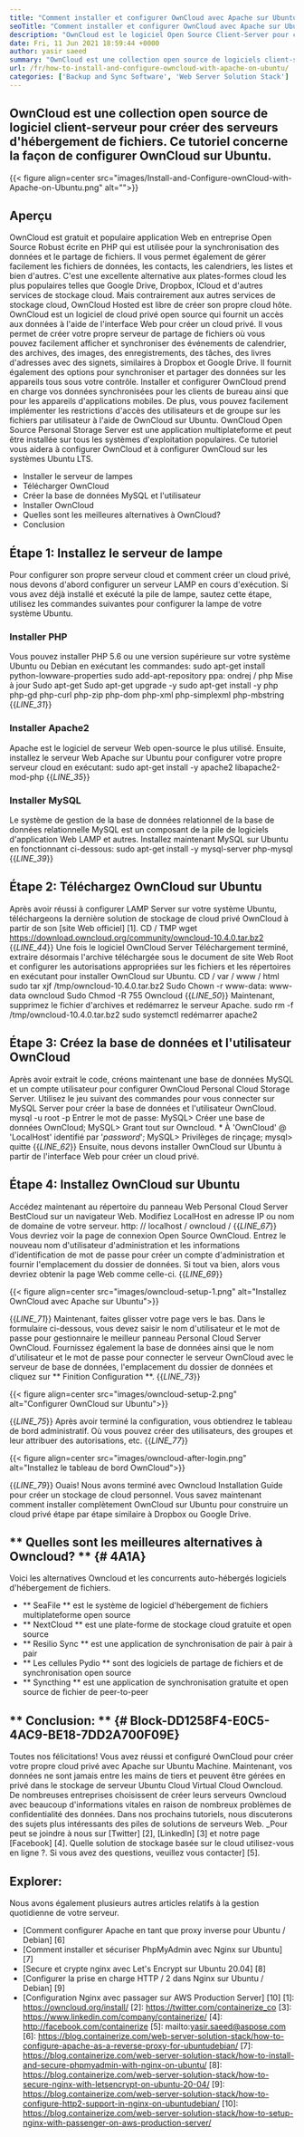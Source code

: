 ```yaml
---
title: "Comment installer et configurer OwnCloud avec Apache sur Ubuntu" 
seoTitle: "Comment installer et configurer OwnCloud avec Apache sur Ubuntu" 
description: "OwnCloud est le logiciel Open Source Client-Server pour créer des services d'hébergement de fichiers. Dans ce tutoriel, nous apprendrons à installer et à configurer OwnCloud sur Ubuntu" 
date: Fri, 11 Jun 2021 18:59:44 +0000
author: yasir saeed
summary: "OwnCloud est une collection open source de logiciels client-serveur pour créer des serveurs d'hébergement de fichiers. Ce tutoriel concerne la façon de configurer OwnCloud sur Ubuntu." 
url: /fr/how-to-install-and-configure-owncloud-with-apache-on-ubuntu/
categories: ['Backup and Sync Software', 'Web Server Solution Stack']
---
```


## OwnCloud est une collection open source de logiciel client-serveur pour créer des serveurs d'hébergement de fichiers. Ce tutoriel concerne la façon de configurer OwnCloud sur Ubuntu.

{{< figure align=center src="images/Install-and-Configure-ownCloud-with-Apache-on-Ubuntu.png" alt="">}}


## **Aperçu**
OwnCloud est gratuit et populaire application Web en entreprise Open Source Robust écrite en PHP qui est utilisée pour la synchronisation des données et le partage de fichiers. Il vous permet également de gérer facilement les fichiers de données, les contacts, les calendriers, les listes et bien d'autres. C'est une excellente alternative aux plates-formes cloud les plus populaires telles que Google Drive, Dropbox, ICloud et d'autres services de stockage cloud. Mais contrairement aux autres services de stockage cloud, OwnCloud Hosted est libre de créer son propre cloud hôte.
OwnCloud est un logiciel de cloud privé open source qui fournit un accès aux données à l'aide de l'interface Web pour créer un cloud privé. Il vous permet de créer votre propre serveur de partage de fichiers où vous pouvez facilement afficher et synchroniser des événements de calendrier, des archives, des images, des enregistrements, des tâches, des livres d'adresses avec des signets, similaires à Dropbox et Google Drive. Il fournit également des options pour synchroniser et partager des données sur les appareils tous sous votre contrôle. Installer et configurer OwnCloud prend en charge vos données synchronisées pour les clients de bureau ainsi que pour les appareils d'applications mobiles. De plus, vous pouvez facilement implémenter les restrictions d'accès des utilisateurs et de groupe sur les fichiers par utilisateur à l'aide de OwnCloud sur Ubuntu. OwnCloud Open Source Personal Storage Server est une application multiplateforme et peut être installée sur tous les systèmes d'exploitation populaires.
Ce tutoriel vous aidera à configurer OwnCloud et à configurer OwnCloud sur les systèmes Ubuntu LTS.
  * Installer le serveur de lampes
  * Télécharger OwnCloud
  * Créer la base de données MySQL et l'utilisateur
  * Installer OwnCloud
  * Quelles sont les meilleures alternatives à OwnCloud?
  * Conclusion

## Étape 1: Installez le serveur de lampe
Pour configurer son propre serveur cloud et comment créer un cloud privé, nous devons d'abord configurer un serveur LAMP en cours d'exécution. Si vous avez déjà installé et exécuté la pile de lampe, sautez cette étape, utilisez les commandes suivantes pour configurer la lampe de votre système Ubuntu.

### Installer PHP
Vous pouvez installer PHP 5.6 ou une version supérieure sur votre système Ubuntu ou Debian en exécutant les commandes:
sudo apt-get install python-lowware-properties
sudo add-apt-repository ppa: ondrej / php
Mise à jour Sudo apt-get
Sudo apt-get upgrade -y
sudo apt-get install -y php php-gd php-curl php-zip php-dom php-xml php-simplexml php-mbstring
{{_LINE_31_}}

### Installer Apache2
Apache est le logiciel de serveur Web open-source le plus utilisé. Ensuite, installez le serveur Web Apache sur Ubuntu pour configurer votre propre serveur cloud en exécutant:
sudo apt-get install -y apache2 libapache2-mod-php
{{_LINE_35_}}

### Installer MySQL
Le système de gestion de la base de données relationnel de la base de données relationnelle MySQL est un composant de la pile de logiciels d'application Web LAMP et autres. Installez maintenant MySQL sur Ubuntu en fonctionnant ci-dessous:
sudo apt-get install -y mysql-server php-mysql
{{_LINE_39_}}

## Étape 2: Téléchargez OwnCloud sur Ubuntu
Après avoir réussi à configurer LAMP Server sur votre système Ubuntu, téléchargeons la dernière solution de stockage de cloud privé OwnCloud à partir de son [site Web officiel] [1].
CD / TMP
wget https://download.owncloud.org/community/owncloud-10.4.0.tar.bz2
{{_LINE_44_}}
Une fois le logiciel OwnCloud Server Téléchargement terminé, extraire désormais l'archive téléchargée sous le document de site Web Root et configurer les autorisations appropriées sur les fichiers et les répertoires en exécutant pour installer OwnCloud sur Ubuntu.
CD / var / www / html
sudo tar xjf /tmp/owncloud-10.4.0.tar.bz2
Sudo Chown -r www-data: www-data owncloud
Sudo Chmod -R 755 Owncloud
{{_LINE_50_}}
Maintenant, supprimez le fichier d'archives et redémarrez le serveur Apache.
sudo rm -f /tmp/owncloud-10.4.0.tar.bz2
sudo systemctl redémarrer apache2

## Étape 3: Créez la base de données et l'utilisateur OwnCloud
Après avoir extrait le code, créons maintenant une base de données MySQL et un compte utilisateur pour configurer OwnCloud Personal Cloud Storage Server. Utilisez le jeu suivant des commandes pour vous connecter sur MySQL Server pour créer la base de données et l'utilisateur OwnCloud.
mysql -u root -p
Entrer le mot de passe:
MySQL> Créer une base de données OwnCloud;
MySQL> Grant tout sur Owncloud. * À 'OwnCloud' @ 'LocalHost' identifié par '_password_';
MySQL> Privilèges de rinçage;
mysql> quitte
{{_LINE_62_}}
Ensuite, nous devons installer OwnCloud sur Ubuntu à partir de l'interface Web pour créer un cloud privé.

## Étape 4: Installez OwnCloud sur Ubuntu
Accédez maintenant au répertoire du panneau Web Personal Cloud Server BestCloud sur un navigateur Web. Modifiez LocalHost en adresse IP ou nom de domaine de votre serveur.
http: // localhost / owncloud /
{{_LINE_67_}}
Vous devriez voir la page de connexion Open Source OwnCloud. Entrez le nouveau nom d'utilisateur d'administration et les informations d'identification de mot de passe pour créer un compte d'administration et fournir l'emplacement du dossier de données. Si tout va bien, alors vous devriez obtenir la page Web comme celle-ci.
{{_LINE_69_}}

{{< figure align=center src="images/owncloud-setup-1.png" alt="Installez OwnCloud avec Apache sur Ubuntu">}}

{{_LINE_71_}}
Maintenant, faites glisser votre page vers le bas. Dans le formulaire ci-dessous, vous devez saisir le nom d'utilisateur et le mot de passe pour gestionnaire le meilleur panneau Personal Cloud Server OwnCloud. Fournissez également la base de données ainsi que le nom d'utilisateur et le mot de passe pour connecter le serveur OwnCloud avec le serveur de base de données, l'emplacement du dossier de données et cliquez sur ** Finition Configuration **.
{{_LINE_73_}}

{{< figure align=center src="images/owncloud-setup-2.png" alt="Configurer OwnCloud sur Ubuntu">}}

{{_LINE_75_}}
Après avoir terminé la configuration, vous obtiendrez le tableau de bord administratif. Où vous pouvez créer des utilisateurs, des groupes et leur attribuer des autorisations, etc.
{{_LINE_77_}}

{{< figure align=center src="images/owncloud-after-login.png" alt="Installez le tableau de bord OwnCloud">}}

{{_LINE_79_}}
Ouais! Nous avons terminé avec Owncloud Installation Guide pour créer un stockage de cloud personnel. Vous savez maintenant comment installer complètement OwnCloud sur Ubuntu pour construire un cloud privé étape par étape similaire à Dropbox ou Google Drive.

## ** Quelles sont les meilleures alternatives à Owncloud? ** {# 4A1A}
Voici les alternatives Owncloud et les concurrents auto-hébergés logiciels d'hébergement de fichiers.
  * ** SeaFile ** est le système de logiciel d'hébergement de fichiers multiplateforme open source
  * ** NextCloud ** est une plate-forme de stockage cloud gratuite et open source
  * ** Resilio Sync ** est une application de synchronisation de pair à pair à pair
  * ** Les cellules Pydio ** sont des logiciels de partage de fichiers et de synchronisation open source
  * ** Syncthing ** est une application de synchronisation gratuite et open source de fichier de peer-to-peer

## ** Conclusion: ** {# Block-DD1258F4-E0C5-4AC9-BE18-7DD2A700F09E}
Toutes nos félicitations! Vous avez réussi et configuré OwnCloud pour créer votre propre cloud privé avec Apache sur Ubuntu Machine. Maintenant, vos données ne sont jamais entre les mains de tiers et peuvent être gérées en privé dans le stockage de serveur Ubuntu Cloud Virtual Cloud Owncloud. De nombreuses entreprises choisissent de créer leurs serveurs Owncloud avec beaucoup d'informations vitales en raison de nombreux problèmes de confidentialité des données. Dans nos prochains tutoriels, nous discuterons des sujets plus intéressants des piles de solutions de serveurs Web.
_Pour peut se joindre à nous sur [Twitter] [2], [LinkedIn] [3] et notre page [Facebook] [4]. Quelle solution de stockage basée sur le cloud utilisez-vous en ligne ?. Si vous avez des questions, veuillez vous contacter] [5].

## Explorer:
Nous avons également plusieurs autres articles relatifs à la gestion quotidienne de votre serveur.
  * [Comment configurer Apache en tant que proxy inverse pour Ubuntu / Debian] [6]
  * [Comment installer et sécuriser PhpMyAdmin avec Nginx sur Ubuntu] [7]
  * [Secure et crypte nginx avec Let's Encrypt sur Ubuntu 20.04] [8]
  * [Configurer la prise en charge HTTP / 2 dans Nginx sur Ubuntu / Debian] [9]
  * [Configuration Nginx avec passager sur AWS Production Server] [10]
[1]: https://owncloud.org/install/
[2]: https://twitter.com/containerize_co
[3]: https://www.linkedin.com/company/containerize/
[4]: http://facebook.com/containerize
[5]: mailto:yasir.saeed@aspose.com
[6]: https://blog.containerize.com/web-server-solution-stack/how-to-configure-apache-as-a-reverse-proxy-for-ubuntudebian/
[7]: https://blog.containerize.com/web-server-solution-stack/how-to-install-and-secure-phpmyadmin-with-nginx-on-ubuntu/
[8]: https://blog.containerize.com/web-server-solution-stack/how-to-secure-nginx-with-letsencrypt-on-ubuntu-20-04/
[9]: https://blog.containerize.com/web-server-solution-stack/how-to-configure-http2-support-in-nginx-on-ubuntudebian/
[10]: https://blog.containerize.com/web-server-solution-stack/how-to-setup-nginx-with-passenger-on-aws-production-server/
